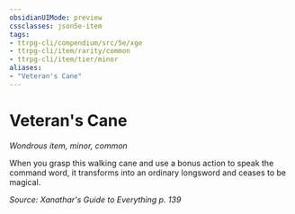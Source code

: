 ```yaml
---
obsidianUIMode: preview
cssclasses: json5e-item
tags:
- ttrpg-cli/compendium/src/5e/xge
- ttrpg-cli/item/rarity/common
- ttrpg-cli/item/tier/minor
aliases: 
- "Veteran's Cane"
---
```

# Veteran's Cane
*Wondrous item, minor, common*  



When you grasp this walking cane and use a bonus action to speak the command word, it transforms into an ordinary longsword and ceases to be magical.

*Source: Xanathar's Guide to Everything p. 139*